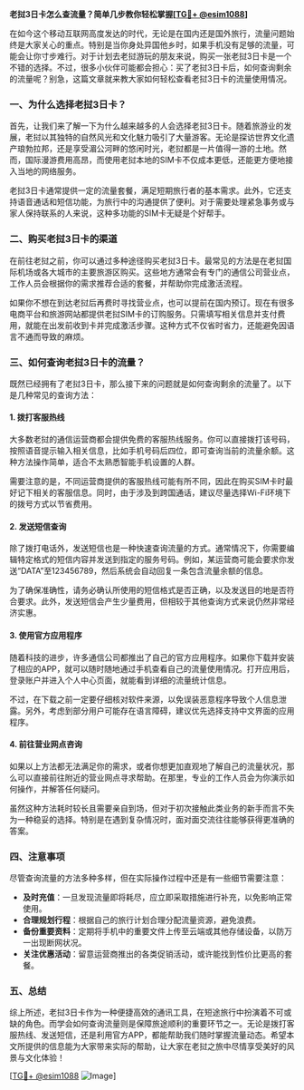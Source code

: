 **老挝3日卡怎么查流量？简单几步教你轻松掌握[[TG💪+ @esim1088](https://t.me/s/esim1088)]**

在如今这个移动互联网高度发达的时代，无论是在国内还是国外旅行，流量问题始终是大家关心的重点。特别是当你身处异国他乡时，如果手机没有足够的流量，可能会让你寸步难行。对于计划去老挝游玩的朋友来说，购买一张老挝3日卡是一个不错的选择。不过，很多小伙伴可能都会担心：买了老挝3日卡后，如何查询剩余的流量呢？别急，这篇文章就来教大家如何轻松查看老挝3日卡的流量使用情况。

### 一、为什么选择老挝3日卡？

首先，让我们来了解一下为什么越来越多的人会选择老挝3日卡。随着旅游业的发展，老挝以其独特的自然风光和文化魅力吸引了大量游客。无论是探访世界文化遗产琅勃拉邦，还是享受湄公河畔的悠闲时光，老挝都是一片值得一游的土地。然而，国际漫游费用高昂，而使用老挝本地的SIM卡不仅成本更低，还能更方便地接入当地的网络服务。

老挝3日卡通常提供一定的流量套餐，满足短期旅行者的基本需求。此外，它还支持语音通话和短信功能，为旅行中的沟通提供了便利。对于需要处理紧急事务或与家人保持联系的人来说，这种多功能的SIM卡无疑是个好帮手。

### 二、购买老挝3日卡的渠道

在前往老挝之前，你可以通过多种途径购买老挝3日卡。最常见的方法是在老挝国际机场或各大城市的主要旅游区购买。这些地方通常会有专门的通信公司营业点，工作人员会根据你的需求推荐合适的套餐，并帮助你完成激活流程。

如果你不想在到达老挝后再费时寻找营业点，也可以提前在国内预订。现在有很多电商平台和旅游网站都提供老挝SIM卡的订购服务。只需填写相关信息并支付费用，就能在出发前收到卡并完成激活步骤。这种方式不仅省时省力，还能避免因语言不通而导致的麻烦。

### 三、如何查询老挝3日卡的流量？

既然已经拥有了老挝3日卡，那么接下来的问题就是如何查询剩余的流量了。以下是几种常见的查询方法：

#### 1. 拨打客服热线

大多数老挝的通信运营商都会提供免费的客服热线服务。你可以直接拨打该号码，按照语音提示输入相关信息，比如手机号码后四位，即可查询当前的流量余额。这种方法操作简单，适合不太熟悉智能手机设置的人群。

需要注意的是，不同运营商提供的客服热线可能有所不同，因此在购买SIM卡时最好记下相关的客服信息。同时，由于涉及到跨国通话，建议尽量选择Wi-Fi环境下的拨号方式以节省费用。

#### 2. 发送短信查询

除了拨打电话外，发送短信也是一种快速查询流量的方式。通常情况下，你需要编辑特定格式的短信内容并发送到指定的服务号码。例如，某运营商可能会要求你发送“DATA”至123456789，然后系统会自动回复一条包含流量余额的信息。

为了确保准确性，请务必确认所使用的短信格式是否正确，以及发送目的地是否符合要求。此外，发送短信会产生少量费用，但相较于其他查询方式来说仍然非常经济实惠。

#### 3. 使用官方应用程序

随着科技的进步，许多通信公司都推出了自己的官方应用程序。如果你下载并安装了相应的APP，就可以随时随地通过手机查看自己的流量使用情况。打开应用后，登录账户并进入个人中心页面，就能看到详细的流量统计信息。

不过，在下载之前一定要仔细核对软件来源，以免误装恶意程序导致个人信息泄露。另外，考虑到部分用户可能存在语言障碍，建议优先选择支持中文界面的应用程序。

#### 4. 前往营业网点咨询

如果以上方法都无法满足你的需求，或者你想更加直观地了解自己的流量状况，那么可以直接前往附近的营业网点寻求帮助。在那里，专业的工作人员会为你演示如何操作，并解答任何疑问。

虽然这种方法耗时较长且需要亲自到场，但对于初次接触此类业务的新手而言不失为一种稳妥的选择。特别是在遇到复杂情况时，面对面交流往往能够获得更准确的答案。

### 四、注意事项

尽管查询流量的方法多种多样，但在实际操作过程中还是有一些细节需要注意：

- **及时充值**：一旦发现流量即将耗尽，应立即采取措施进行补充，以免影响正常使用。
- **合理规划行程**：根据自己的旅行计划合理分配流量资源，避免浪费。
- **备份重要资料**：定期将手机中的重要文件上传至云端或其他存储设备，以防万一出现断网状况。
- **关注优惠活动**：留意运营商推出的各类促销活动，或许能找到性价比更高的套餐。

### 五、总结

综上所述，老挝3日卡作为一种便捷高效的通讯工具，在短途旅行中扮演着不可或缺的角色。而学会如何查询流量则是保障旅途顺利的重要环节之一。无论是拨打客服热线、发送短信，还是利用官方APP，都能帮助我们随时掌握流量动态。希望本文所提供的信息能为大家带来实际的帮助，让大家在老挝之旅中尽情享受美好的风景与文化体验！

[[TG💪+ @esim1088](https://t.me/s/esim1088) ![Image](https://i.postimg.cc/4NQfJmqS/Snipaste-2025-05-13-00-14-12.png)]